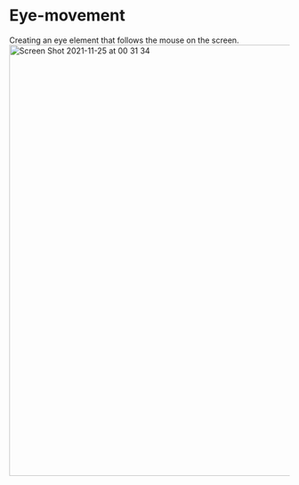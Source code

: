 # Eye-movement
Creating an eye element that follows the mouse on the screen.
<img width="775" alt="Screen Shot 2021-11-25 at 00 31 34" src="https://user-images.githubusercontent.com/84048634/143385188-fa1adc4d-661d-43ca-91f1-d9c24be17348.png">
